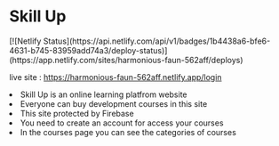<h1>Skill Up</h1>
[![Netlify Status](https://api.netlify.com/api/v1/badges/1b4438a6-bfe6-4631-b745-83959add74a3/deploy-status)](https://app.netlify.com/sites/harmonious-faun-562aff/deploys)

live site : https://harmonious-faun-562aff.netlify.app/login
<li>Skill Up is an online learning platfrom website</li>
<li>Everyone can buy development courses in this site</li>
<li>This site protected by Firebase</li>
<li>You need to create an account for access your courses</li>
<li>In the courses page you can see the categories of courses</li>